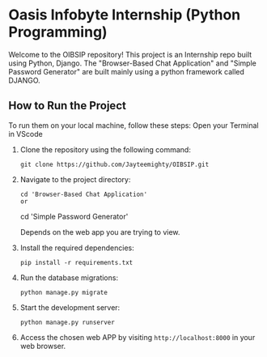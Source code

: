 # Oasis Infobyte Internship (Python Programming)

Welcome to the OIBSIP repository! This project is an Internship repo built using Python, Django. The "Browser-Based Chat Application" and "Simple Password Generator" are built mainly using a python framework called DJANGO.


## How to Run the Project

To run them on your local machine, follow these steps:
Open your Terminal in VScode

1. Clone the repository using the following command:
   ````
   git clone https://github.com/Jayteemighty/OIBSIP.git
2. Navigate to the project directory:
   ````
   cd 'Browser-Based Chat Application'
   or
   ````
   cd 'Simple Password Generator'

   Depends on the web app you are trying to view.
3. Install the required dependencies:
   ````
   pip install -r requirements.txt
4. Run the database migrations:
   ````
   python manage.py migrate
5. Start the development server:
   ````
   python manage.py runserver
6. Access the chosen web APP by visiting `http://localhost:8000` in your web browser.



